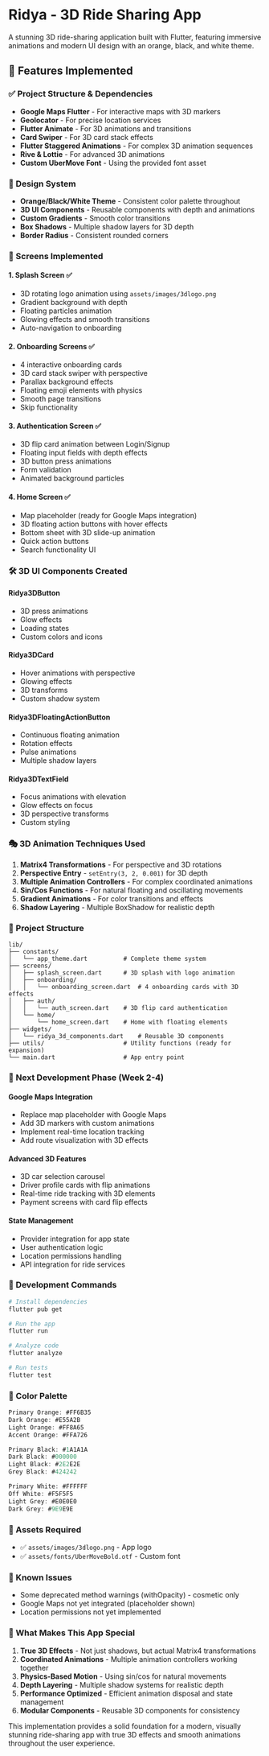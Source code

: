 # Ridya - 3D Ride Sharing App

A stunning 3D ride-sharing application built with Flutter, featuring immersive animations and modern UI design with an orange, black, and white theme.

## 🚀 Features Implemented

### ✅ Project Structure & Dependencies
- **Google Maps Flutter** - For interactive maps with 3D markers
- **Geolocator** - For precise location services
- **Flutter Animate** - For 3D animations and transitions
- **Card Swiper** - For 3D card stack effects
- **Flutter Staggered Animations** - For complex 3D animation sequences
- **Rive & Lottie** - For advanced 3D animations
- **Custom UberMove Font** - Using the provided font asset

### 🎨 Design System
- **Orange/Black/White Theme** - Consistent color palette throughout
- **3D UI Components** - Reusable components with depth and animations
- **Custom Gradients** - Smooth color transitions
- **Box Shadows** - Multiple shadow layers for 3D depth
- **Border Radius** - Consistent rounded corners

### 📱 Screens Implemented

#### 1. **Splash Screen** ✅
- 3D rotating logo animation using `assets/images/3dlogo.png`
- Gradient background with depth
- Floating particles animation
- Glowing effects and smooth transitions
- Auto-navigation to onboarding

#### 2. **Onboarding Screens** ✅
- 4 interactive onboarding cards
- 3D card stack swiper with perspective
- Parallax background effects
- Floating emoji elements with physics
- Smooth page transitions
- Skip functionality

#### 3. **Authentication Screen** ✅
- 3D flip card animation between Login/Signup
- Floating input fields with depth effects
- 3D button press animations
- Form validation
- Animated background particles

#### 4. **Home Screen** ✅
- Map placeholder (ready for Google Maps integration)
- 3D floating action buttons with hover effects
- Bottom sheet with 3D slide-up animation
- Quick action buttons
- Search functionality UI

### 🛠️ 3D UI Components Created

#### **Ridya3DButton**
- 3D press animations
- Glow effects
- Loading states
- Custom colors and icons

#### **Ridya3DCard** 
- Hover animations with perspective
- Glowing effects
- 3D transforms
- Custom shadow system

#### **Ridya3DFloatingActionButton**
- Continuous floating animation
- Rotation effects
- Pulse animations
- Multiple shadow layers

#### **Ridya3DTextField**
- Focus animations with elevation
- Glow effects on focus
- 3D perspective transforms
- Custom styling

### 🎭 3D Animation Techniques Used

1. **Matrix4 Transformations** - For perspective and 3D rotations
2. **Perspective Entry** - `setEntry(3, 2, 0.001)` for 3D depth
3. **Multiple Animation Controllers** - For complex coordinated animations
4. **Sin/Cos Functions** - For natural floating and oscillating movements
5. **Gradient Animations** - For color transitions and effects
6. **Shadow Layering** - Multiple BoxShadow for realistic depth

### 📁 Project Structure
```
lib/
├── constants/
│   └── app_theme.dart          # Complete theme system
├── screens/
│   ├── splash_screen.dart      # 3D splash with logo animation
│   ├── onboarding/
│   │   └── onboarding_screen.dart  # 4 onboarding cards with 3D effects
│   ├── auth/
│   │   └── auth_screen.dart    # 3D flip card authentication
│   └── home/
│       └── home_screen.dart    # Home with floating elements
├── widgets/
│   └── ridya_3d_components.dart    # Reusable 3D components
├── utils/                      # Utility functions (ready for expansion)
└── main.dart                   # App entry point
```

### 🎯 Next Development Phase (Week 2-4)

#### **Google Maps Integration**
- Replace map placeholder with Google Maps
- Add 3D markers with custom animations
- Implement real-time location tracking
- Add route visualization with 3D effects

#### **Advanced 3D Features**
- 3D car selection carousel
- Driver profile cards with flip animations
- Real-time ride tracking with 3D elements
- Payment screens with card flip effects

#### **State Management**
- Provider integration for app state
- User authentication logic
- Location permissions handling
- API integration for ride services

### 🔧 Development Commands

```bash
# Install dependencies
flutter pub get

# Run the app
flutter run

# Analyze code
flutter analyze

# Run tests
flutter test
```

### 🎨 Color Palette

```dart
Primary Orange: #FF6B35
Dark Orange: #E55A2B
Light Orange: #FF8A65
Accent Orange: #FFA726

Primary Black: #1A1A1A
Dark Black: #000000
Light Black: #2E2E2E
Grey Black: #424242

Primary White: #FFFFFF
Off White: #F5F5F5
Light Grey: #E0E0E0
Dark Grey: #9E9E9E
```

### 📱 Assets Required
- ✅ `assets/images/3dlogo.png` - App logo
- ✅ `assets/fonts/UberMoveBold.otf` - Custom font

### 🚧 Known Issues
- Some deprecated method warnings (withOpacity) - cosmetic only
- Google Maps not yet integrated (placeholder shown)
- Location permissions not yet implemented

### 🎉 What Makes This App Special

1. **True 3D Effects** - Not just shadows, but actual Matrix4 transformations
2. **Coordinated Animations** - Multiple animation controllers working together
3. **Physics-Based Motion** - Using sin/cos for natural movements
4. **Depth Layering** - Multiple shadow systems for realistic depth
5. **Performance Optimized** - Efficient animation disposal and state management
6. **Modular Components** - Reusable 3D components for consistency

This implementation provides a solid foundation for a modern, visually stunning ride-sharing app with true 3D effects and smooth animations throughout the user experience.
